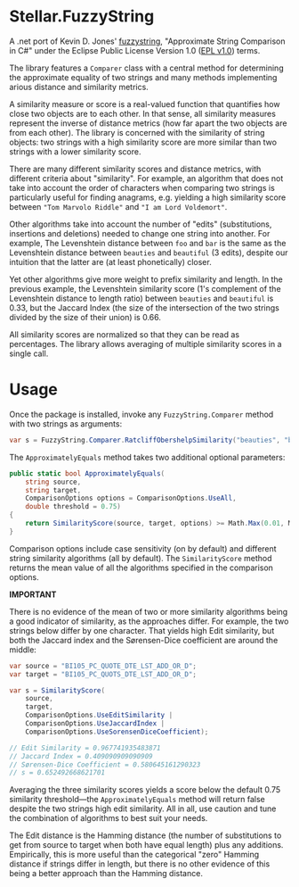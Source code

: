 # Stellar.FuzzyString

A .net port of Kevin D. Jones' [fuzzystring](https://github.com/kdjones/fuzzystring), "Approximate String Comparison in C#" under the Eclipse Public License Version 1.0 ([EPL v1.0](http://www.eclipse.org/legal/epl-v10.html)) terms.

The library features a `Comparer` class with a central method for determining the approximate equality of two strings and many methods implementing arious distance and similarity metrics.

A similarity measure or score is a real-valued function that quantifies how close two objects are to each other. In that sense, all similarity measures represent the inverse of distance metrics (how far apart the two objects are from each other). The library is concerned with the similarity of string objects: two strings with a high similarity score are more similar than two strings with a lower similarity score.

There are many different similarity scores and distance metrics, with different criteria about "similarity". For example, an algorithm that does not take into account the order of characters when comparing two strings is particularly useful for finding anagrams, e.g. yielding a high similarity score between `"Tom Marvolo Riddle"` and `"I am Lord Voldemort"`.

Other algorithms take into account the number of "edits" (substitutions, insertions and deletions) needed to change one string into another. For example, The Levenshtein distance between `foo` and `bar` is the same as the Levenshtein distance between `beauties` and `beautiful` (3 edits), despite our intuition that the latter are (at least phonetically) closer.

Yet other algorithms give more weight to prefix similarity and length. In the previous example, the Levenshtein similarity score (1's complement of the Levenshtein distance to length ratio) between `beauties` and `beautiful` is 0.33, but the Jaccard Index (the size of the intersection of the two strings divided by the size of their union) is 0.66.

All similarity scores are normalized so that they can be read as percentages. The library allows averaging of multiple similarity scores in a single call.

# Usage

Once the package is installed, invoke any `FuzzyString.Comparer` method with two strings as arguments:

```cs
var s = FuzzyString.Comparer.RatcliffObershelpSimilarity("beauties", "beautiful"); // s = 0.705882352941177
```

The `ApproximatelyEquals` method takes two additional optional parameters:

```cs
public static bool ApproximatelyEquals(
    string source,
    string target,
    ComparisonOptions options = ComparisonOptions.UseAll,
    double threshold = 0.75)
{
    return SimilarityScore(source, target, options) >= Math.Max(0.01, Math.Min(threshold, 1));
}
```

Comparison options include case sensitivity (on by default) and different string similarity algorithms (all by default). The `SimilarityScore` method returns the mean value of all the algorithms specified in the comparison options.

**IMPORTANT**

There is no evidence of the mean of two or more similarity algorithms being a good indicator of similarity, as the approaches differ. For example, the two strings below differ by one character. That yields high Edit similarity, but both the Jaccard index and the Sørensen-Dice coefficient are around the middle: 

```cs
var source = "BI105_PC_QUOTE_DTE_LST_ADD_OR_D";
var target = "BI105_PC_QUOTS_DTE_LST_ADD_OR_D";

var s = SimilarityScore(
    source,
    target,
    ComparisonOptions.UseEditSimilarity |
    ComparisonOptions.UseJaccardIndex |
    ComparisonOptions.UseSorensenDiceCoefficient);

// Edit Similarity = 0.967741935483871
// Jaccard Index = 0.409090909090909
// Sørensen-Dice Coefficient = 0.580645161290323
// s = 0.652492668621701
```
Averaging the three similarity scores yields a score below the default 0.75 similarity threshold&mdash;the `ApproximatelyEquals` method will return false despite the two strings high edit similarity. All in all, use caution and tune the combination of algorithms to best suit your needs.

The Edit distance is the Hamming distance (the number of substitutions to get from source to target when both have equal length) plus any additions. Empirically, this is more useful than the categorical "zero" Hamming distance if strings differ in length, but there is no other evidence of this being a better approach than the Hamming distance.

